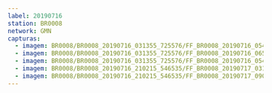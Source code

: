 ```yaml
---
label: 20190716
station: BR0008
network: GMN
capturas:
  - imagem: BR0008/BR0008_20190716_031355_725576/FF_BR0008_20190716_054640_275_0153088.fits_maxpixel.jpg
  - imagem: BR0008/BR0008_20190716_031355_725576/FF_BR0008_20190716_065024_575_0212736.fits_maxpixel.jpg
  - imagem: BR0008/BR0008_20190716_031355_725576/FF_BR0008_20190716_054624_185_0152832.fits_maxpixel.jpg
  - imagem: BR0008/BR0008_20190716_210215_546535/FF_BR0008_20190717_031216_993_0296704.fits_maxpixel.jpg
  - imagem: BR0008/BR0008_20190716_210215_546535/FF_BR0008_20190717_090749_742_0585216.fits_maxpixel.jpg
---
```


